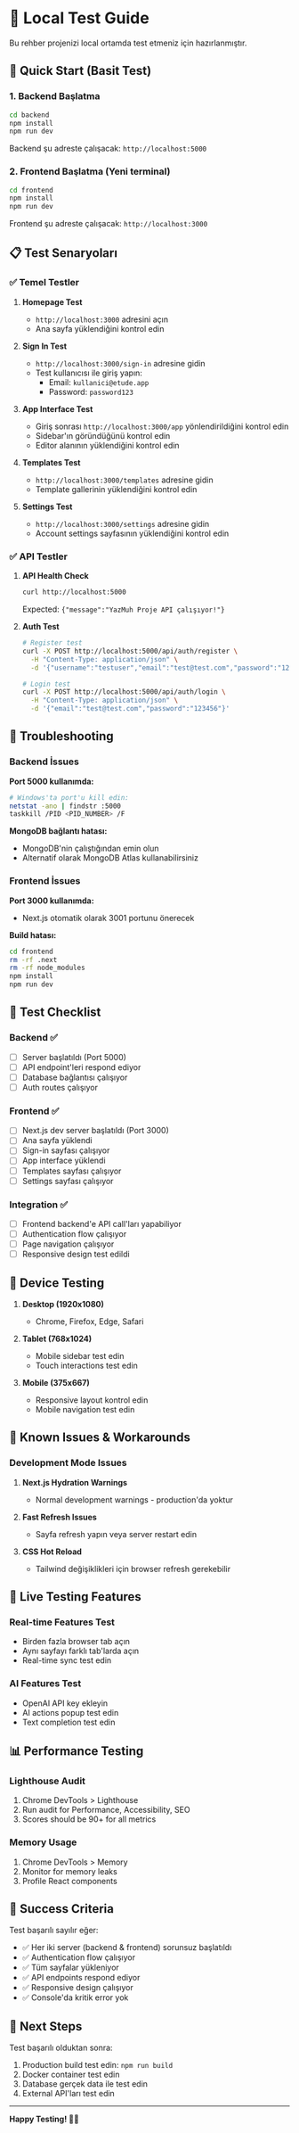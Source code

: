 # 🧪 Local Test Guide

Bu rehber projenizi local ortamda test etmeniz için hazırlanmıştır.

## 🚀 Quick Start (Basit Test)

### 1. Backend Başlatma
```bash
cd backend
npm install
npm run dev
```

Backend şu adreste çalışacak: `http://localhost:5000`

### 2. Frontend Başlatma (Yeni terminal)
```bash
cd frontend  
npm install
npm run dev
```

Frontend şu adreste çalışacak: `http://localhost:3000`

## 📋 Test Senaryoları

### ✅ Temel Testler

1. **Homepage Test**
   - `http://localhost:3000` adresini açın
   - Ana sayfa yüklendiğini kontrol edin

2. **Sign In Test**
   - `http://localhost:3000/sign-in` adresine gidin
   - Test kullanıcısı ile giriş yapın:
     - Email: `kullanici@etude.app`
     - Password: `password123`

3. **App Interface Test**
   - Giriş sonrası `http://localhost:3000/app` yönlendirildiğini kontrol edin
   - Sidebar'ın göründüğünü kontrol edin
   - Editor alanının yüklendiğini kontrol edin

4. **Templates Test**
   - `http://localhost:3000/templates` adresine gidin
   - Template gallerinin yüklendiğini kontrol edin

5. **Settings Test**
   - `http://localhost:3000/settings` adresine gidin
   - Account settings sayfasının yüklendiğini kontrol edin

### ✅ API Testler

1. **API Health Check**
   ```bash
   curl http://localhost:5000
   ```
   Expected: `{"message":"YazMuh Proje API çalışıyor!"}`

2. **Auth Test**
   ```bash
   # Register test
   curl -X POST http://localhost:5000/api/auth/register \
     -H "Content-Type: application/json" \
     -d '{"username":"testuser","email":"test@test.com","password":"123456"}'
   
   # Login test
   curl -X POST http://localhost:5000/api/auth/login \
     -H "Content-Type: application/json" \
     -d '{"email":"test@test.com","password":"123456"}'
   ```

## 🔧 Troubleshooting

### Backend İssues

**Port 5000 kullanımda:**
```bash
# Windows'ta port'u kill edin:
netstat -ano | findstr :5000
taskkill /PID <PID_NUMBER> /F
```

**MongoDB bağlantı hatası:**
- MongoDB'nin çalıştığından emin olun
- Alternatif olarak MongoDB Atlas kullanabilirsiniz

### Frontend İssues

**Port 3000 kullanımda:**
- Next.js otomatik olarak 3001 portunu önerecek

**Build hatası:**
```bash
cd frontend
rm -rf .next
rm -rf node_modules
npm install
npm run dev
```

## 🎯 Test Checklist

### Backend ✅
- [ ] Server başlatıldı (Port 5000)
- [ ] API endpoint'leri respond ediyor
- [ ] Database bağlantısı çalışıyor
- [ ] Auth routes çalışıyor

### Frontend ✅
- [ ] Next.js dev server başlatıldı (Port 3000)
- [ ] Ana sayfa yüklendi
- [ ] Sign-in sayfası çalışıyor
- [ ] App interface yüklendi
- [ ] Templates sayfası çalışıyor
- [ ] Settings sayfası çalışıyor

### Integration ✅
- [ ] Frontend backend'e API call'ları yapabiliyor
- [ ] Authentication flow çalışıyor
- [ ] Page navigation çalışıyor
- [ ] Responsive design test edildi

## 📱 Device Testing

1. **Desktop (1920x1080)**
   - Chrome, Firefox, Edge, Safari

2. **Tablet (768x1024)**
   - Mobile sidebar test edin
   - Touch interactions test edin

3. **Mobile (375x667)**
   - Responsive layout kontrol edin
   - Mobile navigation test edin

## 🐛 Known Issues & Workarounds

### Development Mode Issues

1. **Next.js Hydration Warnings**
   - Normal development warnings - production'da yoktur

2. **Fast Refresh Issues**
   - Sayfa refresh yapın veya server restart edin

3. **CSS Hot Reload**
   - Tailwind değişiklikleri için browser refresh gerekebilir

## 🔄 Live Testing Features

### Real-time Features Test
- Birden fazla browser tab açın
- Aynı sayfayı farklı tab'larda açın
- Real-time sync test edin

### AI Features Test
- OpenAI API key ekleyin
- AI actions popup test edin
- Text completion test edin

## 📊 Performance Testing

### Lighthouse Audit
1. Chrome DevTools > Lighthouse
2. Run audit for Performance, Accessibility, SEO
3. Scores should be 90+ for all metrics

### Memory Usage
1. Chrome DevTools > Memory
2. Monitor for memory leaks
3. Profile React components

## 🎉 Success Criteria

Test başarılı sayılır eğer:
- ✅ Her iki server (backend & frontend) sorunsuz başlatıldı
- ✅ Authentication flow çalışıyor
- ✅ Tüm sayfalar yükleniyor
- ✅ API endpoints respond ediyor
- ✅ Responsive design çalışıyor
- ✅ Console'da kritik error yok

## 🚀 Next Steps

Test başarılı olduktan sonra:
1. Production build test edin: `npm run build`
2. Docker container test edin
3. Database gerçek data ile test edin
4. External API'ları test edin

---

**Happy Testing! 🧪✨** 